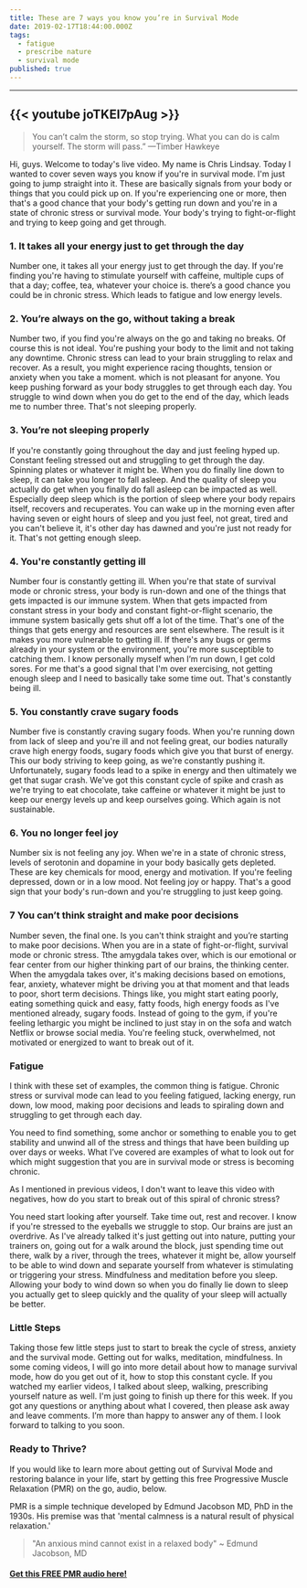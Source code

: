 ```yaml
---
title: These are 7 ways you know you’re in Survival Mode
date: 2019-02-17T18:44:00.000Z
tags:
  - fatigue
  - prescribe nature
  - survival mode
published: true
---
```


---
{{< youtube joTKEI7pAug >}}
---

> You can’t calm the storm, so stop trying. What you can do is calm yourself. The storm will pass.”
—Timber Hawkeye


Hi, guys. Welcome to today's live video. My name is Chris Lindsay. Today I wanted to cover seven ways you know if you're in survival mode. I'm just going to jump straight into it. These are basically signals from your body or things that you could pick up on. If you're experiencing one or more, then that's a good chance that your body's getting run down and you're in a state of chronic stress or survival mode. Your body's trying to fight-or-flight and trying to keep going and get through.

### 1. It takes all your energy just to get through the day


Number one, it takes all your energy just to get through the day. If you're finding you're having to stimulate yourself with caffeine, multiple cups of that a day; coffee, tea, whatever your choice is. there’s a good chance you could be in chronic stress. Which leads to fatigue and low energy levels. 

### 2. You’re always on the go, without taking a break


Number two, if you find you're always on the go and taking no breaks. Of course this is not ideal. You're pushing your body to the limit and not taking any downtime.
Chronic stress can lead to your brain struggling to relax and recover. As a result, you might experience racing thoughts, tension or anxiety when you take a moment. which is not pleasant for anyone. You keep pushing forward as your body struggles to get through each day. You struggle to wind down when you do get to the end of the day, which leads me to number three. That's not sleeping properly. 

### 3. You’re not sleeping properly


If you're constantly going throughout the day and just feeling hyped up. Constant feeling stressed out and struggling to get through the day. Spinning plates or whatever it might be. When you do finally line down to sleep, it can take you longer to fall asleep. And the quality of sleep you actually do get when you finally do fall asleep can be impacted as well. Especially deep sleep which is the portion of sleep where your body repairs itself, recovers and recuperates. You can wake up in the morning even after having seven or eight hours of sleep and you just feel, not great, tired and you can't believe it, it's other day has dawned and you're just not ready for it. That's not getting enough sleep.

### 4. You're constantly getting ill

Number four is constantly getting ill. When you're that state of survival mode or chronic stress, your body is run-down and one of the things that gets impacted is our immune system. When that gets impacted from constant stress in your body and constant fight-or-flight scenario, the immune system basically gets shut off a lot of the time.
That's one of the things that gets energy and resources are sent elsewhere. The result is it makes you more vulnerable to getting ill. If there's any bugs or germs already in your system or the environment, you're more susceptible to catching them. I know personally myself when I’m run down, I get cold sores. For me that's a good signal that I'm over exercising, not getting enough sleep and I need to basically take some time out. That's constantly being ill.

### 5. You constantly crave sugary foods


Number five is constantly craving sugary foods. When you're running down from lack of sleep and you're ill and not feeling great, our bodies naturally crave high energy foods, sugary foods which give you that burst of energy. This our body striving to keep going, as we're constantly pushing it. Unfortunately, sugary foods lead to a spike in energy and then ultimately we get that sugar crash. We've got this constant cycle of spike and crash as we're trying to eat chocolate, take caffeine or whatever it might be just to keep our energy levels up and keep ourselves going. Which again is not sustainable.

### 6. You no longer feel joy


Number six is not feeling any joy. When we're in a state of chronic stress, levels of serotonin and dopamine in your body basically gets depleted. These are key chemicals for mood, energy and motivation. If you're feeling depressed, down or in a low mood. Not feeling joy or happy. That's a good sign that your body's run-down and you're struggling to just keep going. 

### 7 You can’t think straight and make poor decisions


Number seven, the final one. Is you can't think straight and you’re starting to make poor decisions. When you are in a state of fight-or-flight, survival mode or chronic stress. Tthe amygdala takes over, which is our emotional or fear center from our higher thinking part of our brains, the thinking center. When the amygdala takes over, it's making decisions based on emotions, fear, anxiety, whatever might be driving you at that moment and that leads to poor, short term decisions. Things like, you might start eating poorly, eating something quick and easy, fatty foods, high energy foods as I've mentioned already, sugary foods.
Instead of going to the gym, if you're feeling lethargic you might be inclined to just stay in on the sofa and watch Netflix or browse social media. You're feeling stuck, overwhelmed, not motivated or energized to want to break out of it. 

### Fatigue

I think with these set of examples, the common thing is fatigue. Chronic stress or survival mode can lead to you feeling fatigued, lacking energy, run down, low mood, making poor decisions and leads to  spiraling down and struggling to get through each day. 

You need to find something, some anchor or something to enable you to get stability and unwind all of the stress and things that have been building up over days or weeks. What I’ve covered are examples of what to look out for which might suggestion that you are in survival mode or stress is becoming chronic.

As I mentioned in previous videos, I don't want to leave this video with negatives, how do you start to break out of this spiral of chronic stress? 

You need start looking after yourself. Take time out, rest and recover. I know if you're stressed to the eyeballs we struggle to stop. Our brains are just an overdrive. As I've already talked it's just getting out into nature, putting your trainers on, going out for a walk around the block, just spending time out there, walk by a river, through the trees, whatever it might be, allow yourself to be able to wind down and separate yourself from whatever is stimulating or triggering your stress. Mindfulness and meditation before you sleep. Allowing your body to wind down so when you do finally lie down to sleep you actually get to sleep quickly and the quality of your sleep will actually be better. 

### Little Steps

Taking those few little steps just to start to break the cycle of stress, anxiety and the survival mode. Getting out for walks, meditation, mindfulness. In some coming videos, I will go into more detail about how to manage survival mode, how do you get out of it, how to stop this constant cycle. If you watched my earlier videos, I talked about sleep, walking, prescribing yourself nature as well. I'm just going to finish up there for this week. If you got any questions or anything about what I covered, then please ask away and leave comments. I’m more than happy to answer any of them. I look forward to talking to you soon.


### Ready to Thrive?

If you would like to learn more about getting out of Survival Mode and restoring balance in your life, start by getting this free Progressive Muscle Relaxation (PMR) on the go, audio, below.


PMR is a simple technique developed by Edmund Jacobson MD, PhD in the 1930s. His premise was that 'mental calmness is a natural result of physical relaxation.' 

> "An anxious mind cannot exist in a relaxed body" ~ Edmund Jacobson, MD


#### [Get this FREE PMR audio here!](https://fearextinguishers.com/)
